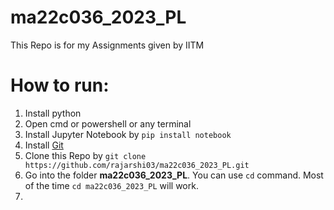 # ma22c036_2023_PL

This Repo is for my Assignments given by IITM

# How to run:
1. Install python
2. Open cmd or powershell or any terminal
3. Install Jupyter Notebook by `pip install notebook`
4. Install [Git](https://git-scm.com/downloads)
5. Clone this Repo by `git clone https://github.com/rajarshi03/ma22c036_2023_PL.git`
6. Go into the folder **ma22c036_2023_PL**. You can use `cd` command. Most of the time `cd ma22c036_2023_PL` will work.
7. 
